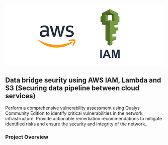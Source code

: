 <div align="center">
<img src="https://github.com/ThreatPatrol/AWS-secure-data-bridge-/blob/663839afa19c18648514dd0475289f70b3170b1a/1713907387571.png" width="550" hieght="550">
</div>

## Data bridge seurity using AWS IAM, Lambda and S3  (Securing data pipeline between cloud services)
Perform a comprehensive vulnerability assessment using Qualys Community Edition to identify critical vulnerabilities in the network infrastructure. Provide actionable remediation recommendations to mitigate identified risks and ensure the security and integrity of the network..

### Project Overview
